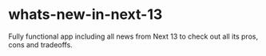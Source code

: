 # whats-new-in-next-13
Fully functional app including all news from Next 13 to check out all its pros, cons and tradeoffs.
